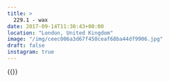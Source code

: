 ```yaml
---
title: >
  229.1 - wax
date: 2017-09-14T11:30:43+00:00
location: "London, United Kingdom"
image: "/img/ceec006a3d67f450ceaf68ba44df9906.jpg"
draft: false
instagram: true
---
```


{{<photo src="/img/ceec006a3d67f450ceaf68ba44df9906.jpg">}}
